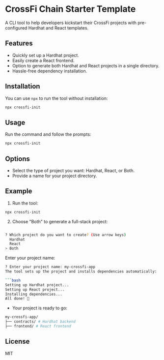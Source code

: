 # CrossFi Chain Starter Template

A CLI tool to help developers kickstart their CrossFi projects with pre-configured Hardhat and React templates.

## Features

- Quickly set up a Hardhat project.
- Easily create a React frontend.
- Option to generate both Hardhat and React projects in a single directory.
- Hassle-free dependency installation.

## Installation

You can use `npx` to run the tool without installation:

```bash
npx crossfi-init
```

## Usage

Run the command and follow the prompts:

```bash
npx crossfi-init
```

## Options

- Select the type of project you want: Hardhat, React, or Both.
- Provide a name for your project directory.

## Example

1. Run the tool:

```bash
npx crossfi-init
```

2. Choose "Both" to generate a full-stack project:

```bash

? Which project do you want to create? (Use arrow keys)
  Hardhat
  React
> Both
```

Enter your project name:

```bash
? Enter your project name: my-crossfi-app
The tool sets up the project and installs dependencies automatically:

```bash
Setting up Hardhat project...
Setting up React project...
Installing dependencies...
All done! 🚀
```
- Your project is ready to go:

```bash
my-crossfi-app/
├── contracts/ # Hardhat backend
├── frontend/ # React frontend
```

## License
MIT
